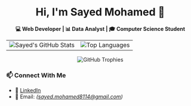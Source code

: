 <h1 align="center">Hi, I'm Sayed Mohamed 👋</h1>

<p align="center">
  <b>💻 Web Developer | 📊 Data Analyst | 🎓 Computer Science Student</b>
</p>
 
<div align="center">
  <table border="0" cellspacing="0" cellpadding="0">
    <tr>
      <td>
        <img src="https://github-readme-stats.vercel.app/api?username=Sayed-Mohamed8114&show_icons=true&theme=tokyonight&rank_icon=github" alt="Sayed's GitHub Stats" />
      </td>
      <td>
        <img src="https://github-readme-stats.vercel.app/api/top-langs/?username=Sayed-Mohamed8114&layout=compact&theme=tokyonight" alt="Top Languages" />
      </td>
    </tr>
  </table>
</div>

<div align="center">
  <img src="https://github-profile-trophy.vercel.app/?username=Sayed-Mohamed8114&theme=tokyonight&no-frame=true&margin-w=5" alt="GitHub Trophies" />
</div>

### 📫 Connect With Me  
- 💼 [LinkedIn](https://www.linkedin.com/in/sayed-mohamed-xyz8112004/)  
- 📧 Email: *(sayed.mohamed8114@gmail.com)*  

